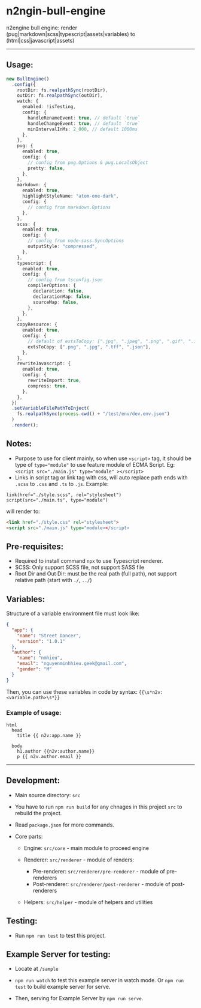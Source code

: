 # n2ngin-bull-engine

n2engine bull engine: render (pug|markdown|scss|typescript|assets|variables) to (html|css|javascript|assets)

---

## Usage:

```typescript
new BullEngine()
  .config({
    rootDir: fs.realpathSync(rootDir),
    outDir: fs.realpathSync(outDir),
    watch: {
      enabled: !isTesting,
      config: {
        handleRenameEvent: true, // default `true`
        handleChangeEvent: true, // default `true`
        minIntervalInMs: 2_000, // default 1000ms
      },
    },
    pug: {
      enabled: true,
      config: {
        // config from pug.Options & pug.LocalsObject
        pretty: false,
      },
    },
    markdown: {
      enabled: true,
      highlightStyleName: "atom-one-dark",
      config: {
        // config from markdown.Options
      },
    },
    scss: {
      enabled: true,
      config: {
        // config from node-sass.SyncOptions
        outputStyle: "compressed",
      },
    },
    typescript: {
      enabled: true,
      config: {
        // config from tsconfig.json
        compilerOptions: {
          declaration: false,
          declarationMap: false,
          sourceMap: false,
        },
      },
    },
    copyResource: {
      enabled: true,
      config: {
        // default of extsToCopy: [".jpg", ".jpeg", ".png", ".gif", ".ico", ".woff", ".ttf"]
        extsToCopy: [".png", ".jpg", ".tff", ".json"],
      },
    },
    rewriteJavascript: {
      enabled: true,
      config: {
        rewriteImport: true,
        compress: true,
      },
    },
  })
  .setVariableFilePathToInject(
    fs.realpathSync(process.cwd() + "/test/env/dev.env.json")
  )
  .render();
```

## Notes:

- Purpose to use for client mainly, so when use `<script>` tag, it should be type of `type="module"` to use feature module of ECMA Script. Eg: `<script src="./main.js" type="module" ></script>`
- Links in script tag or link tag with css, will auto replace path ends with `.scss` to `.css` and `.ts` to `.js`.
  Example:

```pug
link(href="./style.scss", rel="stylesheet")
script(src="./main.ts", type="module")
```

will render to:

```html
<link href="./style.css" rel="stylesheet">
<script src="./main.js" type="module></script>
```

## Pre-requisites:

- Required to install command `npx` to use Typescript renderer.
- SCSS: Only support SCSS file, not support SASS file
- Root Dir and Out Dir: must be the real path (full path), not support relative path (start with `./`, `../`)

## Variables:

Structure of a variable environment file must look like:

```json
{
  "app": {
    "name": "Street Dancer",
    "version": "1.0.1"
  },
  "author": {
    "name": "nmhieu",
    "email": "nguyenminhhieu.geek@gmail.com",
    "gender": "M"
  }
}
```

Then, you can use these variables in code by syntax: `{{\s*n2v:<variable.path>\s*}}`

### Example of usage:

```pug
html
  head
    title {{ n2v:app.name }}

  body
    h1.author {{n2v:author.name}}
    p {{ n2v.author.email }}
```

---

## Development:

- Main source directory: `src`

- You have to run `npm run build` for any chnages in this project `src` to rebuild the project.

- Read `package.json` for more commands.

- Core parts:

  - Engine: `src/core` - main module to proceed engine
  - Renderer: `src/renderer` - module of renders:

    - Pre-renderer: `src/renderer/pre-renderer` - module of pre-renderers
    - Post-renderer: `src/renderer/post-renderer` - module of post-renderers
  
  - Helpers: `src/helper` - module of helpers and utilities

## Testing:

- Run `npm run test` to test this project.

## Example Server for testing:

- Locate at `/sample`

- `npm run watch` to test this example server in watch mode. Or `npm run test` to build example server for serve.

- Then, serving for Example Server by `npm run serve`.
